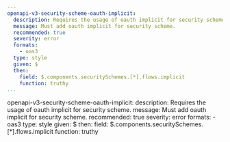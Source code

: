 ```yaml
---
openapi-v3-security-scheme-oauth-implicit:
  description: Requires the usage of oauth implicit for security scheme.
  message: Must add oauth implicit for security scheme.
  recommended: true
  severity: error
  formats:
    - oas3
  type: style
  given: $
  then:
    field: $.components.securitySchemes.[*].flows.implicit
    function: truthy
...
```

openapi-v3-security-scheme-oauth-implicit:
  description: Requires the usage of oauth implicit for security scheme.
  message: Must add oauth implicit for security scheme.
  recommended: true
  severity: error
  formats:
    - oas3
  type: style
  given: $
  then:
    field: $.components.securitySchemes.[*].flows.implicit
    function: truthy

